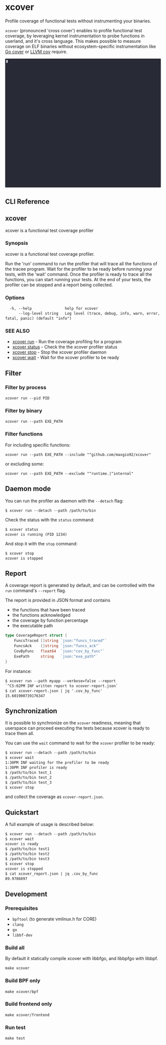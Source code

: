 # xcover

Profile coverage of functional tests without instrumenting your binaries.

`xcover` (pronounced 'cross cover') enables to profile functional test coverage, by leveraging kernel instrumentation to probe functions in userland, and it's cross language.
This makes possible to measure coverage on ELF binaries without ecosystem-specific instrumentation like [Go cover](https://go.dev/doc/build-cover) or [LLVM cov](https://llvm.org/docs/CommandGuide/llvm-cov.html) require.

![xcover demo](assets/xcover-demo.gif)

## CLI Reference

## xcover

xcover is a functional test coverage profiler

### Synopsis


xcover is a functional test coverage profiler.

Run the 'run' command to run the profiler that will trace all the functions of the tracee program.
Wait for the profiler to be ready before running your tests, with the 'wait' command.
Once the profiler is ready to trace all the functions, you can start running your tests.
At the end of your tests, the profiler can be stopped and a report being collected.


### Options

```
  -h, --help               help for xcover
      --log-level string   Log level (trace, debug, info, warn, error, fatal, panic) (default "info")
```

### SEE ALSO

* [xcover run](docs/xcover_run.md)	 - Run the coverage profiling for a program
* [xcover status](docs/xcover_status.md)	 - Check the the xcover profiler status
* [xcover stop](docs/xcover_stop.md)	 - Stop the xcover profiler daemon
* [xcover wait](docs/xcover_wait.md)	 - Wait for the xcover profiler to be ready



## Filter

### Filter by process

```shell
xcover run --pid PID
```

### Filter by binary

```shell
xcover run --path EXE_PATH
```

### Filter functions

For including specific functions:

```shell
xcover run --path EXE_PATH --include "^github.com/maxgio92/xcover"
```

or excluding some:

```shell
xcover run --path EXE_PATH --exclude "^runtime.|^internal"
```

## Daemon mode

You can run the profiler as daemon with the `--detach` flag:

```shell
$ xcover run --detach --path /path/to/bin
```

Check the status with the `status` command:

```shell
$ xcover status
xcover is running (PID 1234)
```

And stop it with the `stop` command:

```shell
$ xcover stop
xcover is stopped
```

## Report

A coverage report is generated by default, and can be controlled with the `run` command's `--report` flag.

The report is provided in JSON format and contains
* the functions that have been traced
* the functions acknowledged
* the coverage by function percentage
* the executable path

```go
type CoverageReport struct {
	FuncsTraced []string `json:"funcs_traced"`
	FuncsAck    []string `json:"funcs_ack"`
	CovByFunc   float64  `json:"cov_by_func"`
	ExePath     string   `json:"exe_path"`
}
```

For instance:

```shell
$ xcover run --path myapp --verbose=false --report
`^C5:02PM INF written report to xcover-report.json`
$ cat xcover-report.json | jq '.cov_by_func'
15.601900739176347
```

## Synchronization

It is possible to synchronize on the `xcover` readiness, meaning that userspace can proceed executing the tests because xcover is ready to trace them all.

You can use the `wait` command to wait for the `xcover` profiler to be ready:

```shell
$ xcover run --detach --path /path/to/bin
$ xcover wait
1:30PM INF waiting for the profiler to be ready
1:30PM INF profiler is ready
$ /path/to/bin test_1
$ /path/to/bin test_2
$ /path/to/bin test_3
$ xcover stop
```

and collect the coverage as `xcover-report.json`.

## Quickstart

A full example of usage is described below:

```shell
$ xcover run --detach --path /path/to/bin
$ xcover wait
xcover is ready
$ /path/to/bin test1
$ /path/to/bin test2
$ /path/to/bin test3
$ xcover stop
xcover is stopped
$ cat xcover_report.json | jq .cov_by_func
89.9786897
```

## Development

### Prerequisites

- `bpftool` (to generate vmlinux.h for CORE)
- `clang`
- `go`
- `libbf-dev`

### Build all

By default it statically compile xcover with libbfgo, and libbpfgo with libbpf.

```shell
make xcover
```

### Build BPF only

```shell
make xcover/bpf
```

### Build frontend only

```shell
make xcover/frontend
```

### Run test

```shell
make test
```

